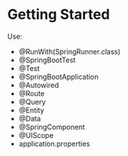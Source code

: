# Getting Started
Use:
 - @RunWith(SpringRunner.class)
 - @SpringBootTest
 - @Test
 - @SpringBootApplication
 - @Autowired
 - @Route
 - @Query
 - @Entity
 - @Data
 - @SpringComponent
 - @UIScope
 - application.properties

